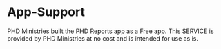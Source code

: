 # App-Support


PHD Ministries built the PHD Reports app as a Free app. This SERVICE is provided by PHD Ministries at no cost and is intended for use as is.
